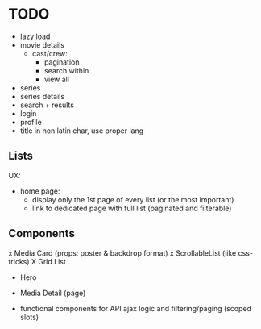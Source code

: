 # TODO

* lazy load
* movie details
  * cast/crew: 
    * pagination
    * search within
    * view all
* series
* series details
* search + results
* login
* profile
* title in non latin char, use proper lang


## Lists

UX: 
  * home page: 
    * display only the 1st page of every list (or the most important)
    * link to dedicated page with full list (paginated and filterable)


## Components

x Media Card (props: poster & backdrop format)
x ScrollableList (like css-tricks)
X Grid List
* Hero
* Media Detail (page)
 
* functional components for API ajax logic and filtering/paging (scoped slots)
